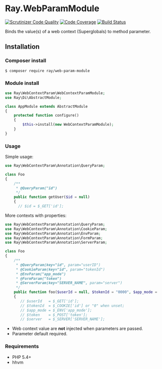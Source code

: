 # Ray.WebParamModule

[![Scrutinizer Code Quality](https://scrutinizer-ci.com/g/ray-di/Ray.WebParamModule/badges/quality-score.png?b=1.x)](https://scrutinizer-ci.com/g/ray-di/Ray.WebParamModule/?branch=1.x)
[![Code Coverage](https://scrutinizer-ci.com/g/ray-di/Ray.WebParamModule/badges/coverage.png?b=1.x)](https://scrutinizer-ci.com/g/ray-di/Ray.WebParamModule/?branch=1.x)
[![Build Status](https://travis-ci.org/ray-di/Ray.WebParamModule.svg?branch=1.x)](https://travis-ci.org/ray-di/Ray.WebParamModule)

Binds the value(s) of a web context (Superglobals) to method parameter.

## Installation

### Composer install

    $ composer require ray/web-param-module
 
### Module install

```php
use Ray\WebContextParam\WebContextParamModule;
use Ray\Di\AbstractModule;

class AppModule extends AbstractModule
{
    protected function configure()
    {
        $this->install(new WebContextParamModule);
    }
}
```
### Usage

Simple usage:

```php
use Ray\WebContextParam\Annotation\QueryParam;

class Foo
{
    /**
     * @QueryParam("id")
     */
    public function getUser($id = null)
    {
      // $id = $_GET['id'];
```

More contexts with properties:

```php
use Ray\WebContextParam\Annotation\QueryParam;
use Ray\WebContextParam\Annotation\CookieParam;
use Ray\WebContextParam\Annotation\EnvParam;
use Ray\WebContextParam\Annotation\FormParam;
use Ray\WebContextParam\Annotation\ServerParam;

class Foo
{
    /**
     * @QueryParam(key="id", param="userID")
     * @CookieParam(key="id", param="tokenId")
     * @EnvParam("app_mode")
     * @FormParam("token")
     * @ServerParam(key="SERVER_NAME", param="server")
     */
    public function foo($userId = null, $tokenId = "0000", $app_mode = null, $token = null, $server = null)
    {
       // $userId   = $_GET['id'];
       // $tokenId  = $_COOKIE['id'] or "0" when unset;
       // $app_mode = $_ENV['app_mode'];
       // $token    = $_POST['token'];
       // $server   = $_SERVER['SERVER_NAME'];
```

 * Web context value are **not** injected when parameters are passed.
 * Parameter default required.
 
### Requirements

 * PHP 5.4+
 * hhvm
